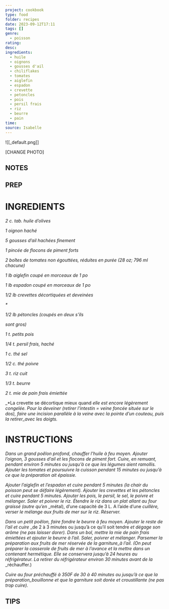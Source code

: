 ```yaml
---
project: cookbook
type: food
folder: recipes
date: 2023-09-12T17:11
tags: []
genre:
  - poisson
rating: 
desc: 
ingredients:
  - huile
  - oignons
  - gousses d'ail
  - chiliflakes
  - tomates
  - aiglefin
  - espadon
  - crevette
  - petoncles
  - pois
  - persil frais
  - riz
  - beurre
  - pain
time: 
source: Isabelle
---
```


![[_default.png]]

[CHANGE PHOTO]


## NOTES




## PREP


# INGREDIENTS

_2 c. tab. huile d’olives_

_1 oignon haché_

_5 gousses d’ail hachées finement_

_1 pincée de flocons de piment forts_

_2 boîtes de tomates non égouttées,_
_réduites en purée (28 oz; 796 ml_
_chacune)_

_1 lb aiglefin coupé en morceaux de 1 po_

_1 lb espadon coupé en morceaux de 1 po_

_1/2 lb crevettes décortiquées et deveinées_

_*_

_1/2 lb pétoncles (coupés en deux s’ils_

_sont gros)_

_1 t. petits pois_

_1/4 t. persil frais, haché_

_1 c. thé sel_

_1/2 c. thé poivre_

_3 t. riz cuit_

_1/3 t. beurre_

_2 t. mie de pain frais émiettée_

_*La crevette se décortique mieux quand
_elle est encore légèrement congelée. Pour_
_la deveiner (retirer l’intestin = veine foncée_
_située sur le dos), faire une incision parallèle_
_à la veine avec la pointe d’un couteau, puis_
_la retirer_avec les doigts._




# INSTRUCTIONS

_Dans un grand poêlon profond, chauffer l’huile_
_à feu moyen. Ajouter l’oignon, 3 gousses d’ail_
_et les flocons de piment fort. Cuire, en remuant,_
_pendant environ 5 minutes ou jusqu’à ce que_
_les légumes aient ramollis. Ajouter les tomates_
_et poursuivre la cuisson pendant 15 minutes_
_ou jusqu’à ce que la préparation ait épaissie._

_Ajouter l’aiglefin et l’espadon et cuire pendant_
_5 minutes (la chair du poisson peut se défaire_
_légèrement). Ajouter les crevettes et les_
_pétoncles et cuire pendant 5 minutes. Ajouter_
_les pois, le persil, le sel, le poivre et mélanger._
_Saler et poivrer le riz. Étendre le riz dans_
_un plat allant au four graissé (autre qu’en_
_métal), d’une capacité de 3 L. A l’aide d’une
_cuillère, verser le mélange aux fruits de mer_
_sur le riz. Réserver._

_Dans un petit poêlon, faire fondre le beurre_
_à feu moyen. Ajouter le reste de l’ail et cuire_
_de 2 à 3 minutes ou jusqu’à ce qu’il soit tendre
_et dégage son arôme (ne pas laisser_
_dorer). Dans un bol, mettre la mie de pain frais_
_émiettées et ajouter le beurre à l’ail. Saler,_
_poivrer et mélanger. Parsemer la préparation_
_aux fruits de mer réservée de la garniture_à_
_l’ail. (On peut préparer la casserole de fruits_
_de mer à l’avance et la mettre dans un contenant_
_hermétique. Elle se conservera jusqu’à_
_24 heures au réfrigérateur. La retirer du réfrigérateur_
_environ 30 minutes avant de la_
_réchauffer.)

_Cuire au four préchauffé à 350F_
_de 30 à 40 minutes ou jusqu’à ce que la_
_préparation_bouillonne et que la garniture soit_
_dorée et croustillante (ne pas trop cuire)._





## TIPS



